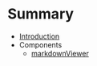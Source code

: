 # Summary

* [Introduction](README.md)
* Components
    * [markdownViewer](components/markdownViewer.md)

